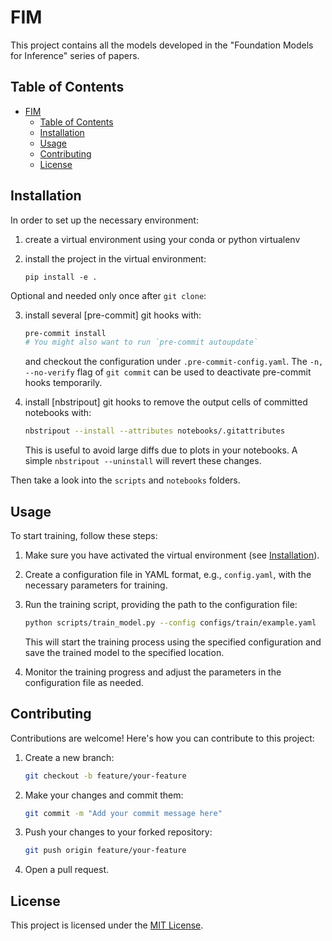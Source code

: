 # FIM

This project contains all the models developed in the "Foundation Models for Inference" series of papers.

## Table of Contents
- [FIM](#fim)
  - [Table of Contents](#table-of-contents)
  - [Installation](#installation)
  - [Usage](#usage)
  - [Contributing](#contributing)
  - [License](#license)

## Installation

In order to set up the necessary environment:

1. create a virtual environment using your conda or python virtualenv

2. install the project in the virtual environment:
   ```
   pip install -e .
   ```


Optional and needed only once after `git clone`:

3. install several [pre-commit] git hooks with:
   ```bash
   pre-commit install
   # You might also want to run `pre-commit autoupdate`
   ```
   and checkout the configuration under `.pre-commit-config.yaml`.
   The `-n, --no-verify` flag of `git commit` can be used to deactivate pre-commit hooks temporarily.

4. install [nbstripout] git hooks to remove the output cells of committed notebooks with:
   ```bash
   nbstripout --install --attributes notebooks/.gitattributes
   ```
   This is useful to avoid large diffs due to plots in your notebooks.
   A simple `nbstripout --uninstall` will revert these changes.


Then take a look into the `scripts` and `notebooks` folders.


## Usage

To start training, follow these steps:

1. Make sure you have activated the virtual environment (see [Installation](#installation)).

2. Create a configuration file in YAML format, e.g., `config.yaml`, with the necessary parameters for training.

3. Run the training script, providing the path to the configuration file:
   ```bash
   python scripts/train_model.py --config configs/train/example.yaml
   ```

   This will start the training process using the specified configuration and save the trained model to the specified location.

4. Monitor the training progress and adjust the parameters in the configuration file as needed.

## Contributing

Contributions are welcome! Here's how you can contribute to this project:

1. Create a new branch:
   ```bash
   git checkout -b feature/your-feature
   ```

2. Make your changes and commit them:
   ```bash
   git commit -m "Add your commit message here"
   ```

3. Push your changes to your forked repository:
   ```bash
   git push origin feature/your-feature
   ```

4. Open a pull request.

## License

This project is licensed under the [MIT License](LICENSE).
<!-- These are examples of badges you might also want to add to your README. Update the URLs accordingly.
[![Built Status](https://api.cirrus-ci.com/github/<USER>/reasoningschema.svg?branch=main)](https://cirrus-ci.com/github/<USER>/reasoningschema)
[![ReadTheDocs](https://readthedocs.org/projects/reasoningschema/badge/?version=latest)](https://reasoningschema.readthedocs.io/en/stable/)
[![Coveralls](https://img.shields.io/coveralls/github/<USER>/reasoningschema/main.svg)](https://coveralls.io/r/<USER>/reasoningschema)
[![PyPI-Server](https://img.shields.io/pypi/v/reasoningschema.svg)](https://pypi.org/project/reasoningschema/)
[![Conda-Forge](https://img.shields.io/conda/vn/conda-forge/reasoningschema.svg)](https://anaconda.org/conda-forge/reasoningschema)
[![Monthly Downloads](https://pepy.tech/badge/reasoningschema/month)](https://pepy.tech/project/reasoningschema)
[![Twitter](https://img.shields.io/twitter/url/http/shields.io.svg?style=social&label=Twitter)](https://twitter.com/reasoningschema)
-->
